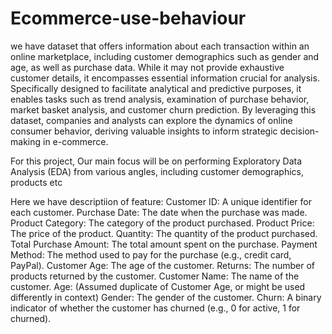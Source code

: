 # Ecommerce-use-behaviour
we have dataset that offers information about each transaction within an online marketplace, including customer demographics such as gender and age, as well as purchase data. While it may not provide exhaustive customer details, it encompasses essential information crucial for analysis. Specifically designed to facilitate analytical and predictive purposes, it enables tasks such as trend analysis, examination of purchase behavior, market basket analysis, and customer churn prediction. By leveraging this dataset, companies and analysts can explore the dynamics of online consumer behavior, deriving valuable insights to inform strategic decision-making in e-commerce.

For this project, Our main focus will be on performing Exploratory Data Analysis (EDA) from various angles, including customer demographics, products etc

Here we have descriptiion of feature: Customer ID: A unique identifier for each customer. Purchase Date: The date when the purchase was made. Product Category: The category of the product purchased. Product Price: The price of the product. Quantity: The quantity of the product purchased. Total Purchase Amount: The total amount spent on the purchase. Payment Method: The method used to pay for the purchase (e.g., credit card, PayPal). Customer Age: The age of the customer. Returns: The number of products returned by the customer. Customer Name: The name of the customer. Age: (Assumed duplicate of Customer Age, or might be used differently in context) Gender: The gender of the customer. Churn: A binary indicator of whether the customer has churned (e.g., 0 for active, 1 for churned).
